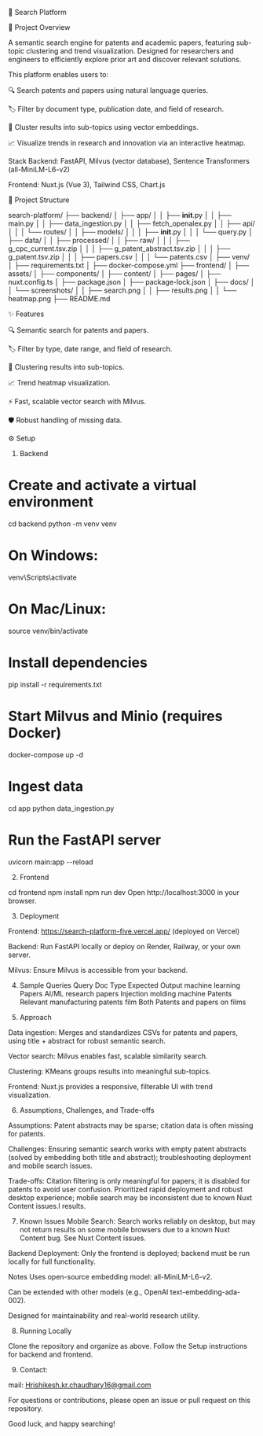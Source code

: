 🚀 Search Platform

📝 Project Overview

A semantic search engine for patents and academic papers, featuring sub-topic clustering and trend visualization. Designed for researchers and engineers to efficiently explore prior art and discover relevant solutions.

This platform enables users to:

🔍 Search patents and papers using natural language queries.

🏷️ Filter by document type, publication date, and field of research.

🧠 Cluster results into sub-topics using vector embeddings.

📈 Visualize trends in research and innovation via an interactive heatmap.

Stack
Backend: FastAPI, Milvus (vector database), Sentence Transformers (all-MiniLM-L6-v2)

Frontend: Nuxt.js (Vue 3), Tailwind CSS, Chart.js

📁 Project Structure

search-platform/
├── backend/
│   ├── app/
│   │   ├── __init__.py
│   │   ├── main.py
│   │   ├── data_ingestion.py
│   │   ├── fetch_openalex.py
│   │   ├── api/
│   │   │   └── routes/
│   │   ├── models/
│   │   │   ├── __init__.py
│   │   │   └── query.py
│   ├── data/
│   │   ├── processed/
│   │   ├── raw/
│   │   │   ├── g_cpc_current.tsv.zip
│   │   │   ├── g_patent_abstract.tsv.zip
│   │   │   ├── g_patent.tsv.zip
│   │   │   ├── papers.csv
│   │   │   └── patents.csv
│   ├── venv/
│   ├── requirements.txt
│   ├── docker-compose.yml
├── frontend/
│   ├── assets/
│   ├── components/
│   ├── content/
│   ├── pages/
│   ├── nuxt.config.ts
│   ├── package.json
│   ├── package-lock.json
│   ├── docs/
│   │   └── screenshots/
│   │       ├── search.png
│   │       ├── results.png
│   │       └── heatmap.png
├── README.md

✨ Features

🔍 Semantic search for patents and papers.

🏷️ Filter by type, date range, and field of research.

🧠 Clustering results into sub-topics.

📈 Trend heatmap visualization.

⚡ Fast, scalable vector search with Milvus.

🛡️ Robust handling of missing data.

⚙️ Setup

1. Backend

# Create and activate a virtual environment
cd backend
python -m venv venv
# On Windows:
venv\Scripts\activate
# On Mac/Linux:
source venv/bin/activate

# Install dependencies
pip install -r requirements.txt

# Start Milvus and Minio (requires Docker)
docker-compose up -d

# Ingest data
cd app
python data_ingestion.py

# Run the FastAPI server
uvicorn main:app --reload

2. Frontend

cd frontend
npm install
npm run dev
Open http://localhost:3000 in your browser.


3. Deployment

Frontend: https://search-platform-five.vercel.app/ (deployed on Vercel)

Backend: Run FastAPI locally or deploy on Render, Railway, or your own server.

Milvus: Ensure Milvus is accessible from your backend.

4. Sample Queries
Query	Doc Type	Expected Output
machine learning	Papers	AI/ML research papers
Injection molding machine	Patents	Relevant manufacturing patents
film	Both	Patents and papers on films


5. Approach

Data ingestion: Merges and standardizes CSVs for patents and papers, using title + abstract for robust semantic search.

Vector search: Milvus enables fast, scalable similarity search.

Clustering: KMeans groups results into meaningful sub-topics.

Frontend: Nuxt.js provides a responsive, filterable UI with trend visualization.

6. Assumptions, Challenges, and Trade-offs

Assumptions: Patent abstracts may be sparse; citation data is often missing for patents.

Challenges: Ensuring semantic search works with empty patent abstracts (solved by embedding both title and abstract); troubleshooting deployment and mobile search issues.

Trade-offs: Citation filtering is only meaningful for papers; it is disabled for patents to avoid user confusion. Prioritized rapid deployment and robust desktop experience; mobile search may be inconsistent due to known Nuxt Content issues.l results.

7. Known Issues
Mobile Search: Search works reliably on desktop, but may not return results on some mobile browsers due to a known Nuxt Content bug. See Nuxt Content issues.

Backend Deployment: Only the frontend is deployed; backend must be run locally for full functionality.

Notes
Uses open-source embedding model: all-MiniLM-L6-v2.

Can be extended with other models (e.g., OpenAI text-embedding-ada-002).

Designed for maintainability and real-world research utility.

8. Running Locally

Clone the repository and organize as above.
Follow the Setup instructions for backend and frontend.

9. Contact:

mail: Hrishikesh.kr.chaudhary16@gmail.com

For questions or contributions, please open an issue or pull request on this repository.

Good luck, and happy searching!